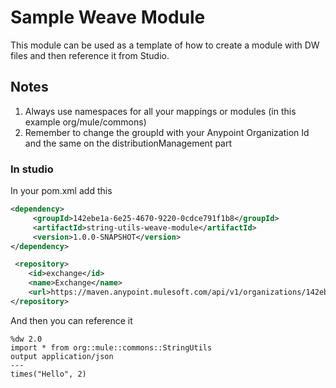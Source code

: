 # Sample Weave Module

This module can be used as a template of how to create a module with DW files and then reference it from Studio.


## Notes

1. Always use namespaces for all your mappings or modules (in this example org/mule/commons)
2. Remember to change the groupId with your Anypoint Organization Id and the same on the distributionManagement part
### In studio  

In your pom.xml add this 
```xml
<dependency>
     <groupId>142ebe1a-6e25-4670-9220-0cdce791f1b8</groupId>
     <artifactId>string-utils-weave-module</artifactId>
     <version>1.0.0-SNAPSHOT</version>
</dependency>
```
```xml
 <repository>
    <id>exchange</id>
    <name>Exchange</name>
    <url>https://maven.anypoint.mulesoft.com/api/v1/organizations/142ebe1a-6e25-4670-9220-0cdce791f1b8/maven</url>
</repository>
```

And then you can reference it 
```weave
%dw 2.0
import * from org::mule::commons::StringUtils
output application/json
---
times("Hello", 2)
```